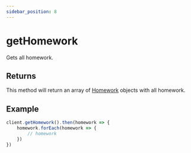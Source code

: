 ```yaml
---
sidebar_position: 8
---
```


# getHomework

Gets all homework.

## Returns

This method will return an array of [Homework](../models/homework) objects with all homework.

## Example

```js
client.getHomework().then(homework => {
    homework.forEach(homework => {
        // homework
    })
})
```
